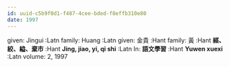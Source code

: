 ```yaml
---
id: uuid-c5b9f0d1-f487-4cee-bded-f8effb310e80
date: 1997
---
```


given: Jingui :Latn
family: Huang :Latn
given: 金貴 :Hant
family: 黃 :Hant
**經、絞、縊、棄市** :Hant
**Jing, jiao, yi, qi shi** :Latn
In: 
**語文學習** :Hant
**Yuwen xuexi** :Latn
volume: 2, 1997